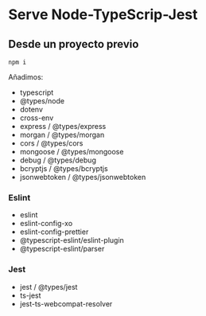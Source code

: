 # Serve Node-TypeScrip-Jest

## Desde un proyecto previo

```shell
npm i
```

Añadimos:

- typescript
- @types/node
- dotenv
- cross-env
- express / @types/express
- morgan / @types/morgan
- cors / @types/cors
- mongoose / @types/mongoose
- debug / @types/debug
- bcryptjs / @types/bcryptjs
- jsonwebtoken / @types/jsonwebtoken

### Eslint

- eslint
- eslint-config-xo
- eslint-config-prettier
- @typescript-eslint/eslint-plugin
- @typescript-eslint/parser

### Jest

- jest / @types/jest
- ts-jest
- jest-ts-webcompat-resolver
